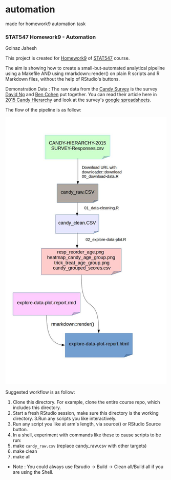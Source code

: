 # automation
made for homework9 automation task

### STAT547 Homework9 - Automation
Golnaz Jahesh

This project is created for [Homework9](http://stat545-ubc.github.io/hw09_automation.html#big-picture) of [STAT547](http://stat545-ubc.github.io/) course. 

The aim is showing how to create a small-but-automated analytical pipeline using a Makefile AND using rmarkdown::render() on plain R scripts and R Markdown files, without the help of RStudio's buttons.

Demonstration Data : The raw data from the [Candy Survey](http://boingboing.net/2015/10/31/the-candy-hierarchy-2015-your.html) is the survey [David Ng](https://twitter.com/ng_dave) and [Ben Cohen](https://twitter.com/somelaterdate) put together.
You can read their article here in [2015 Candy Hierarchy](http://boingboing.net/2015/10/31/the-candy-hierarchy-2015-your.html) and look
at the survey's [google spreadsheets](https://docs.google.com/spreadsheets/d/1REZvjqv0lj3dEYb0CsGyDXkXrjhJ4izlAEImgaufjCc/pubhtml).

The flow of the pipeline is as follow:

![](pipeline.jpg)


Suggested workflow is as follow:

1. Clone this directory. For example, clone the entire course repo, which includes this directory.
2. Start a fresh RStudio session, make sure this directory is the working directory.
3.Run any scripts you like interactively.
4. Run any script you like at arm's length, via source() or RStudio Source button.
5. In a shell, experiment with commands like these to cause scripts to be run:
6. make `candy_raw.csv` (replace candy_raw.csv with other targets)
7. make clean
8. make all

+ Note : You could always use Rsrudio -> Build -> Clean all/Build all if you are using the Shell.  







